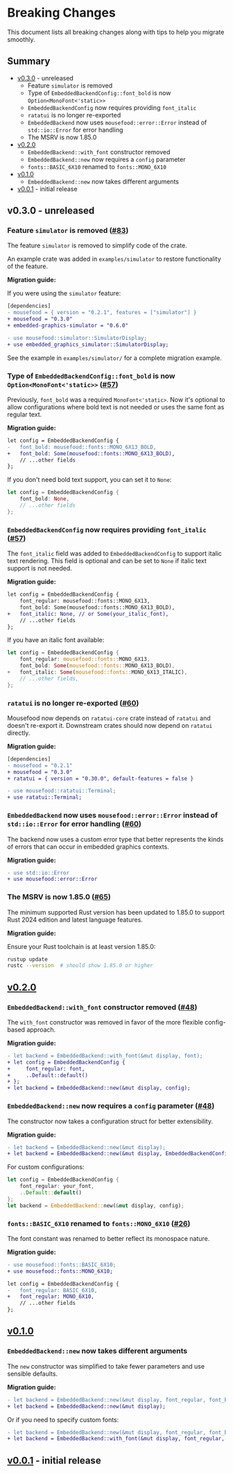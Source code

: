 # Breaking Changes

This document lists all breaking changes along with tips to help you migrate smoothly.

## Summary

- [v0.3.0](#v030---unreleased) - unreleased
  - Feature `simulator` is removed
  - Type of `EmbeddedBackendConfig::font_bold` is now `Option<MonoFont<'static>>`
  - `EmbeddedBackendConfig` now requires providing `font_italic`
  - `ratatui` is no longer re-exported
  - `EmbeddedBackend` now uses `mousefood::error::Error` instead of
    `std::io::Error` for error handling
  - The MSRV is now 1.85.0
- [v0.2.0](#v020)
  - `EmbeddedBackend::with_font` constructor removed
  - `EmbeddedBackend::new` now requires a `config` parameter
  - `fonts::BASIC_6X10` renamed to `fonts::MONO_6X10`
- [v0.1.0](#v010)
  - `EmbeddedBackend::new` now takes different arguments
- [v0.0.1](#v001---initial-release) - initial release

## v0.3.0 - unreleased

### Feature `simulator` is removed ([#83])

[#83]: https://github.com/j-g00da/mousefood/pull/83

The feature `simulator` is removed to simplify code of the crate.

An example crate was added in `examples/simulator` to restore functionality of the feature.

**Migration guide:**

If you were using the `simulator` feature:

```diff
[dependencies]
- mousefood = { version = "0.2.1", features = ["simulator"] }
+ mousefood = "0.3.0"
+ embedded-graphics-simulator = "0.6.0"
```

```diff
- use mousefood::simulator::SimulatorDisplay;
+ use embedded_graphics_simulator::SimulatorDisplay;
```

See the example in `examples/simulator/` for a complete migration example.

### Type of `EmbeddedBackendConfig::font_bold` is now `Option<MonoFont<'static>>` ([#57])

[#57]: https://github.com/j-g00da/mousefood/pull/57

Previously, `font_bold` was a required `MonoFont<'static>`. Now it's optional to allow
configurations where bold text is not needed or uses the same font as regular text.

**Migration guide:**

```diff
let config = EmbeddedBackendConfig {
-   font_bold: mousefood::fonts::MONO_6X13_BOLD,
+   font_bold: Some(mousefood::fonts::MONO_6X13_BOLD),
    // ...other fields
};
```

If you don't need bold text support, you can set it to `None`:

```rust
let config = EmbeddedBackendConfig {
    font_bold: None,
    // ...other fields
};
```

### `EmbeddedBackendConfig` now requires providing `font_italic` ([#57])

The `font_italic` field was added to `EmbeddedBackendConfig` to support italic text rendering. This
field is optional and can be set to `None` if italic text support is not needed.

**Migration guide:**

```diff
let config = EmbeddedBackendConfig {
    font_regular: mousefood::fonts::MONO_6X13,
    font_bold: Some(mousefood::fonts::MONO_6X13_BOLD),
+   font_italic: None, // or Some(your_italic_font),
    // ...other fields
};
```

If you have an italic font available:

```rust
let config = EmbeddedBackendConfig {
    font_regular: mousefood::fonts::MONO_6X13,
    font_bold: Some(mousefood::fonts::MONO_6X13_BOLD),
+   font_italic: Some(mousefood::fonts::MONO_6X13_ITALIC),
    // ...other fields,
};
```

### `ratatui` is no longer re-exported ([#60])

[#60]: https://github.com/j-g00da/mousefood/pull/60

Mousefood now depends on `ratatui-core` crate instead of `ratatui` and doesn't
re-export it. Downstream crates should now depend on `ratatui` directly.

**Migration guide:**

```diff
[dependencies]
- mousefood = "0.2.1"
+ mousefood = "0.3.0"
+ ratatui = { version = "0.30.0", default-features = false }
```

```diff
- use mousefood::ratatui::Terminal;
+ use ratatui::Terminal;
```

### `EmbeddedBackend` now uses `mousefood::error::Error` instead of `std::io::Error` for error handling ([#60])

The backend now uses a custom error type that better represents the kinds of errors that can occur
in embedded graphics contexts.

**Migration guide:**

```diff
- use std::io::Error
+ use mousefood::error::Error
```

### The MSRV is now 1.85.0 ([#65])

[#65]: https://github.com/j-g00da/mousefood/pull/65

The minimum supported Rust version has been updated to 1.85.0 to support Rust 2024 edition and
latest language features.

**Migration guide:**

Ensure your Rust toolchain is at least version 1.85.0:

```bash
rustup update
rustc --version  # should show 1.85.0 or higher
```

## [v0.2.0](https://github.com/j-g00da/mousefood/releases/tag/0.2.0)

### `EmbeddedBackend::with_font` constructor removed ([#48])

[#48]: https://github.com/j-g00da/mousefood/pull/48

The `with_font` constructor was removed in favor of the more flexible config-based approach.

**Migration guide:**

```diff
- let backend = EmbeddedBackend::with_font(&mut display, font);
+ let config = EmbeddedBackendConfig {
+     font_regular: font,
+     ..Default::default()
+ };
+ let backend = EmbeddedBackend::new(&mut display, config);
```

### `EmbeddedBackend::new` now requires a `config` parameter ([#48])

The constructor now takes a configuration struct for better extensibility.

**Migration guide:**

```diff
- let backend = EmbeddedBackend::new(&mut display);
+ let backend = EmbeddedBackend::new(&mut display, EmbeddedBackendConfig::default());
```

For custom configurations:

```rust
let config = EmbeddedBackendConfig {
    font_regular: your_font,
    ..Default::default()
};
let backend = EmbeddedBackend::new(&mut display, config);
```

### `fonts::BASIC_6X10` renamed to `fonts::MONO_6X10` ([#26])

[#26]: https://github.com/j-g00da/mousefood/pull/26

The font constant was renamed to better reflect its monospace nature.

**Migration guide:**

```diff
- use mousefood::fonts::BASIC_6X10;
+ use mousefood::fonts::MONO_6X10;
```

```diff
let config = EmbeddedBackendConfig {
-   font_regular: BASIC_6X10,
+   font_regular: MONO_6X10,
    // ...other fields
};
```

## [v0.1.0](https://github.com/j-g00da/mousefood/releases/tag/0.1.0)

### `EmbeddedBackend::new` now takes different arguments

The `new` constructor was simplified to take fewer parameters and use sensible defaults.

**Migration guide:**

```diff
- let backend = EmbeddedBackend::new(&mut display, font_regular, font_bold);
+ let backend = EmbeddedBackend::new(&mut display);
```

Or if you need to specify custom fonts:

```diff
- let backend = EmbeddedBackend::new(&mut display, font_regular, font_bold);
+ let backend = EmbeddedBackend::with_font(&mut display, font_regular, font_bold);
```

## [v0.0.1](https://github.com/j-g00da/mousefood/releases/tag/0.0.1) - initial release
